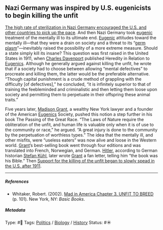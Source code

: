 ## Nazi Germany was inspired by U.S. eugenicists to begin killing the unfit

[The high rate of sterilization in Nazi Germany encouraged the U.S. and other countries to pick up the pace](The%20high%20rate%20of%20sterilization%20in%20Nazi%20Germany%20encouraged%20the%20U.S.%20and%20other%20countries%20to%20pick%20up%20the%20pace.md). And then Nazi Germany took [eugenic](Eugenics.md) treatment of the mentally ill to its ultimate end. [Eugenic](Eugenics.md) attitudes toward the mentally ill—that they were a drain on society and a threat to its “[germ plasm]()”—inevitably raised the possibility of a more extreme measure. Should a state simply kill its insane? This question was first raised in the United States in 1911, when [Charles Davenport]() published Heredity in Relation to [Eugenics](Eugenics.md). Although he generally argued against killing the unfit, he wrote that if a society had to choose between allowing “mental defectives” to procreate and killing them, the latter would be the preferable alternative. “Though capital punishment is a crude method of grappling with the difficulty \[of defectives\],” he concluded, “it is infinitely superior to that of training the feebleminded and criminalistic and then letting them loose upon society and permitting them to perpetuate in their offspring these animal traits.”

Five years later, [Madison Grant](), a wealthy New York lawyer and a founder of the American [Eugenics](Eugenics.md) Society, pushed this notion a step further in his book The Passing of the Great Race. “The Laws of Nature require the obliteration of the unfit, and human life is valuable only when it is of use to the community or race,” he argued. “A great injury is done to the community by the perpetuation of worthless types.” The idea that the mentally ill, and other misfits, were “useless eaters” was now alive and loose in the Western world. [Grant]()’s best-selling book went through four editions and was translated into French, Norwegian, and German. [Hitler](), according to German historian [Stefan Kühl](), later wrote [Grant]() a fan letter, telling him “the book was his Bible.” Then [Support for the killing of the unfit began to slowly spead in the U.S. after 1911](Support%20for%20the%20killing%20of%20the%20unfit%20began%20to%20slowly%20spead%20in%20the%20U.S.%20after%201911.md).

---

##### References

* Whitaker, Robert. (2002). [Mad in America Chapter 3. UNFIT TO BREED](Mad%20in%20America%20Chapter%203.%20UNFIT%20TO%20BREED.md) (p. 101). New York, NY: *Basic Books*.

##### Metadata

Type: #🔴 
Tags: [Politics](Politics.md) / [Biology]() / [History]() 
Status: #☀️ 
